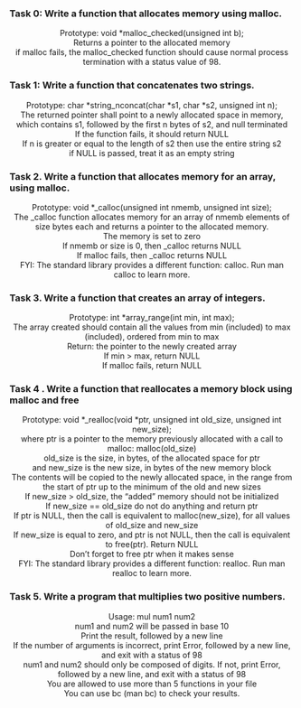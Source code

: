 ### Task 0: Write a function that allocates memory using malloc.
<p align = "center">
Prototype: void *malloc_checked(unsigned int b);</br>
Returns a pointer to the allocated memory</br>
if malloc fails, the malloc_checked function should cause normal process termination with a status value of 98.</br>
</p>

### Task 1: Write a function that concatenates two strings.
<p align = "center">
Prototype: char *string_nconcat(char *s1, char *s2, unsigned int n);</br>
The returned pointer shall point to a newly allocated space in memory, which contains s1, followed by the first n bytes of s2, and null terminated</br>
If the function fails, it should return NULL</br>
If n is greater or equal to the length of s2 then use the entire string s2</br>
if NULL is passed, treat it as an empty string</br>
</p>

### Task 2. Write a function that allocates memory for an array, using malloc.

<p align = "center">
Prototype: void *_calloc(unsigned int nmemb, unsigned int size);</br>
The _calloc function allocates memory for an array of nmemb elements of size bytes each and returns a pointer to the allocated memory.</br>
The memory is set to zero </br>
If nmemb or size is 0, then _calloc returns NULL </br>
If malloc fails, then _calloc returns NULL </br>
FYI: The standard library provides a different function: calloc. Run man calloc to learn more. </br>
</p>

### Task 3. Write a function that creates an array of integers.

<p align = "center">
Prototype: int *array_range(int min, int max); </br>
The array created should contain all the values from min (included) to max (included), ordered from min to max </br>
Return: the pointer to the newly created array </br>
If min > max, return NULL </br>
If malloc fails, return NULL </br>
</p>

### Task 4 . Write a function that reallocates a memory block using malloc and free
<p align = "center">
Prototype: void *_realloc(void *ptr, unsigned int old_size, unsigned int new_size); </br>
where ptr is a pointer to the memory previously allocated with a call to malloc: malloc(old_size) </br>
old_size is the size, in bytes, of the allocated space for ptr </br>
and new_size is the new size, in bytes of the new memory block </br>
The contents will be copied to the newly allocated space, in the range from the start of ptr up to the minimum of the old and new sizes </br>
If new_size > old_size, the “added” memory should not be initialized </br>
If new_size == old_size do not do anything and return ptr </br>
If ptr is NULL, then the call is equivalent to malloc(new_size), for all values of old_size and new_size </br>
If new_size is equal to zero, and ptr is not NULL, then the call is equivalent to free(ptr). Return NULL </br>
Don’t forget to free ptr when it makes sense </br>
FYI: The standard library provides a different function: realloc. Run man realloc to learn more. </br>
</p>

### Task 5. Write a program that multiplies two positive numbers.

<p align = "center" >
Usage: mul num1 num2 </br>
num1 and num2 will be passed in base 10 </br>
Print the result, followed by a new line </br>
If the number of arguments is incorrect, print Error, followed by a new line, and exit with a status of 98 </br>
num1 and num2 should only be composed of digits. If not, print Error, followed by a new line, and exit with a status of 98 </br>
You are allowed to use more than 5 functions in your file </br>
You can use bc (man bc) to check your results. </br>
</p>


